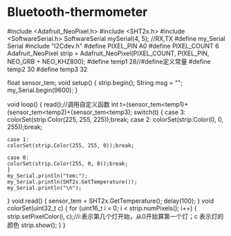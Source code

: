 # Bluetooth-thermometer
#include <Adafruit_NeoPixel.h>
#include <SHT2x.h>
#include <SoftwareSerial.h>
SoftwareSerial mySerial(4, 5); //RX,TX
#define my_Serial Serial
#include "I2Cdev.h"
#define PIXEL_PIN    A0
#define PIXEL_COUNT  6
Adafruit_NeoPixel strip = Adafruit_NeoPixel(PIXEL_COUNT, PIXEL_PIN, NEO_GRB + NEO_KHZ800);
#define temp1    28//#define定义常量
#define temp2    30
#define temp3    32

float sensor_tem;
void setup() {
  strip.begin();
String msg = "";
my_Serial.begin(9600);
}

void loop() {
  read();//调用自定义函数
  int t=(sensor_tem<temp1)+(sensor_tem<temp2)+(sensor_tem<temp3);
    switch(t)
    {
     case 3:
     colorSet(strip.Color(225, 255, 225));break;
     case 2:
     colorSet(strip.Color(0, 0, 255));break;
 
    case 1:
    colorSet(strip.Color(255, 255, 0));break;
 
    case 0:
    colorSet(strip.Color(255, 0, 0));break;
    }
    my_Serial.println("tem:");
    my_Serial.println(SHT2x.GetTemperature());
    my_Serial.println("\n");
}
void read()
{
  sensor_tem = SHT2x.GetTemperature();
  delay(100);
}
void colorSet(uint32_t c) {
  for (uint16_t i = 0; i < strip.numPixels(); i++) {
    strip.setPixelColor(i, c);//i:表示第几个灯开始，从0开始算第一个灯；c 表示灯的颜色
    strip.show();
  }
}
